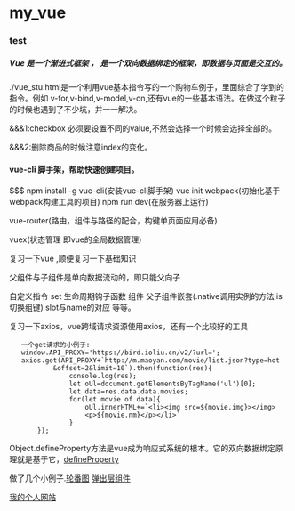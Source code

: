 # my_vue

### test

##### Vue 是一个渐进式框架  ， 是一个双向数据绑定的框架，即数据与页面是交互的。

./vue_stu.html是一个利用vue基本指令写的一个购物车例子，里面综合了学到的指令。例如 v-for,v-bind,v-model,v-on,还有vue的一些基本语法。在做这个粒子的时候也遇到了不少坑，并一一解决。

&&&1:checkbox 必须要设置不同的value,不然会选择一个时候会选择全部的。

&&&2:删除商品的时候注意index的变化。

#### vue-cli  脚手架，帮助快速创建项目。
$$$ npm install -g vue-cli(安装vue-cli脚手架) vue init webpack(初始化基于webpack构建工具的项目) npm run dev(在服务器上运行)

vue-router(路由，组件与路径的配合，构键单页面应用必备)

vuex(状态管理 即vue的全局数据管理)

复习一下vue  ,顺便复习一下基础知识

父组件与子组件是单向数据流动的，即只能父向子

 自定义指令  set   生命周期钩子函数 组件   父子组件嵌套(.native调用实例的方法 is切换组键) slot与name的对应 等等。

 复习一下axios，vue跨域请求资源使用axios，还有一个比较好的工具
 ```
    一个get请求的小例子:
    window.API_PROXY='https://bird.ioliu.cn/v2/?url=';
    axios.get(API_PROXY+`http://m.maoyan.com/movie/list.json?type=hot
            &offset=2&limit=10`).then(function(res){
                console.log(res);
                let oUl=document.getElementsByTagName('ul')[0]; 
                let data=res.data.data.movies;
                for(let movie of data){
                    oUl.innerHTML+=`<li><img src=${movie.img}></img>
                    <p>${movie.nm}</p></li>`
                }
        });    
 ```
 Object.defineProperty方法是vue成为响应式系统的根本。它的双向数据绑定原理就是基于它，[defineProperty](https://github.com/zhulihao965255/my_vue/9_defineProperty.html)

 做了几个小例子.[轮番图](https://github.com/zhulihao965255/my_vue/11_imagecg.html)
 [弹出层组件](https://github.com/zhulihao965255/my_vue/7_dialog.html)


 [我的个人网站](http://www.zhulihao.cn)



